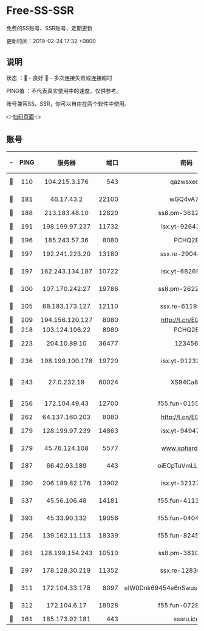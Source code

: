 # Free-SS-SSR

免费的SS账号、SSR账号，定期更新

更新时间：2019-02-24 17:32 +0800

## 说明

状态     ：🙂 - 良好 🙁 - 多次连接失败或连接超时

PING值   ：不代表真实使用中的速度，仅供参考。

账号兼容SS、SSR，你可以自由在两个软件中使用。

👉[扫码页面](https://liesauer.github.io/free-ss-ssr.github.io/)👈

## 账号

|-|PING|服务器|端口|密码|加密方式|区域|
|:----:|:----:|:-----:|-----:|:----:|:----:|:----:|
|🙂|110|104.215.3.176|543|qazwsxedc|aes-256-gcm|JP|
|🙂|181|46.17.43.2|22100|wGQ4vA7D|aes-256-gcm|RU|
|🙂|188|213.183.48.10|12820|ss8.pm-36124269|rc4-md5|RU|
|🙂|191|198.199.97.237|11732|isx.yt-92643229|aes-256-cfb|US|
|🙂|196|185.243.57.36|8080|PCHQ2E|rc4-md5|US|
|🙂|197|192.241.223.20|13180|ssx.re-29048876|aes-256-cfb|US|
|🙂|197|162.243.134.187|10722|isx.yt-68269758|aes-256-cfb|US|
|🙂|200|107.170.242.27|19786|ss8.pm-26221677|aes-256-cfb|US|
|🙂|205|68.183.173.127|12110|ssx.re-61195437|aes-256-cfb|US|
|🙂|209|194.156.120.127|8080|http://t.cn/EGJIyrl|rc4-md5|RU|
|🙂|218|103.124.106.22|8080|PCHQ2E|rc4-md5|US|
|🙂|223|204.10.89.10|36477|123456|aes-256-cfb|US|
|🙂|236|198.199.100.178|19720|isx.yt-91232845|aes-256-cfb|US|
|🙂|243|27.0.232.19|60024|XS94Ca8K|xchacha20-ietf-poly1305|HK|
|🙂|256|172.104.49.43|12700|f55.fun-01558008|aes-256-cfb|SG|
|🙂|262|64.137.160.203|8080|http://t.cn/EGJIyrl|rc4-md5|CA|
|🙂|279|128.199.97.239|14863|isx.yt-94947792|aes-256-cfb|SG|
|🙂|279|45.76.124.108|5577|www.sphard.com|aes-256-cfb|AU|
|🙂|287|66.42.93.189|443|oiECpTuVmLLxk4Ts|aes-256-cfb|US|
|🙂|290|206.189.82.176|13902|isx.yt-32127764|aes-256-cfb|SG|
|🙂|337|45.56.106.48|14181|f55.fun-41115808|aes-256-cfb|US|
|🙂|393|45.33.90.132|19056|f55.fun-04047720|aes-256-cfb|US|
|🙂|256|139.162.11.113|18339|f55.fun-82455292|aes-256-cfb|SG|
|🙂|261|128.199.154.243|10510|ss8.pm-38103435|aes-256-cfb|SG|
|🙂|297|178.128.30.219|11352|ssx.re-12830848|aes-256-cfb|SG|
|🙂|311|172.104.33.178|8097|eIW0Dnk69454e6nSwuspv9DmS201tQ0D|aes-256-cfb|SG|
|🙂|312|172.104.6.17|18028|f55.fun-07282375|aes-256-cfb|US|
|🙁|161|185.173.92.181|443|sssru.icu|rc4-md5|RU|
